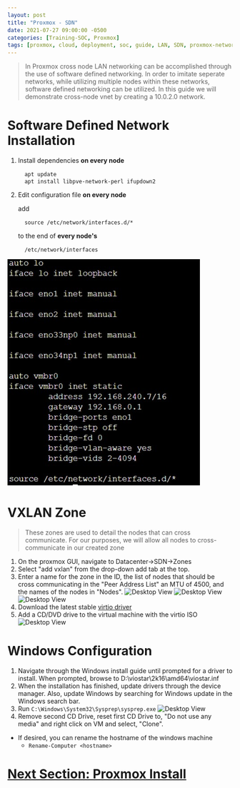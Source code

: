 ```yaml
---
layout: post
title: "Proxmox - SDN"
date: 2021-07-27 09:00:00 -0500
categories: [Training-SOC, Proxmox]
tags: [proxmox, cloud, deployment, soc, guide, LAN, SDN, proxmox-networking]
---
```

> In Proxmox cross node LAN networking can be accomplished through the use of software defined networking. In order to imitate seperate networks, while utilizing multiple nodes within these networks, software defined networking can be utilized. In this guide we will demonstrate cross-node vnet by creating a 10.0.2.0 network.
>

# Software Defined Network Installation
1. Install dependencies <b>on every node</b>
   ```console
     apt update
     apt install libpve-network-perl ifupdown2
   ```

2. Edit configuration file <b>on every node</b>
   
    add 
      ```console
        source /etc/network/interfaces.d/*
      ```
      to the end of <b>every node's</b> 
      ```console
        /etc/network/interfaces
      ```
 ![Desktop View](https://github.com/BSU-Cybersecurity/BSU-Cybersecurity.github.io/blob/main/images/proxmoxSDNInterface.jpg?raw=true)
# VXLAN Zone
>These zones are used to detail the nodes that can cross communicate. For our purposes, we will allow all nodes to cross-communicate in our created zone
>
1. On the proxmox GUI, navigate to Datacenter->SDN->Zones
2. Select "add vxlan" from the drop-down add tab at the top.
3. Enter a name for the zone in the ID, the list of nodes that should be cross communicating in the "Peer Address List" an MTU of 4500, and the names of the nodes in "Nodes".
![Desktop View](https://jaletzki.de/img/create-vm-w19-hdd.png)
![Desktop View](https://jaletzki.de/img/create-vm-w19-net.png)
![Desktop View](https://jaletzki.de/img/proxmox-enable-qemu-agent.png)
3. Download the latest stable [virtio driver](https://github.com/virtio-win/virtio-win-pkg-scripts/blob/master/README.md)
4. Add a CD/DVD drive to the virtual machine with the virtio ISO
 ![Desktop View](https://jaletzki.de/img/proxmox-add-drive-virtio.png)  
# Windows Configuration
1. Navigate through the Windows install guide until prompted for a driver to install. When prompted, browse to D:\viostar\2k16\amd64\viostar.inf
2. When the installation has finished, update drivers through the device manager. Also, update Windows by searching for Windows update in the Windows search bar.
3. Run `C:\Windows\System32\Sysprep\sysprep.exe`
 ![Desktop View](https://jaletzki.de/img/sysprep.png)
 4. Remove second CD Drive, reset first CD Drive to, "Do not use any media" and right click on VM and select, "Clone".
- If desired, you can rename the hostname of the windows machine
   - `Rename-Computer <hostname>`  

# [Next Section: Proxmox Install](https://bsu-cybersecurity.github.io/posts/proxmox-deployment-installation/)
